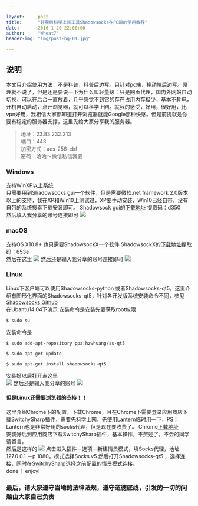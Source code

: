 ```yaml
---

layout:     post   
title:      "轻量级科学上网工具Shadowsocks在PC端的使用教程"     
date:       2016-1-20 22:00:00   
author:     "Wheat7"        
header-img: "img/post-bg-01.jpg"

---
```




## 说明
本文只介绍使用方法，不是科普，科普后边写。只针对pc端，移动端后边写。原理就不说了，但是还是要说一下为什么叫轻量级：只是网页代理，国内外网站自动切换，可以在后台一直放着，几乎感觉不到它的存在占用内存极少，基本不耗电，开机自动启动，点开浏览器，就可以科学上网。就我的感受，好用，很好用，比vpn好用，我相信大家都知道打开浏览器就能Google那种快感。但是前提就是你要有稳定的服务器支撑，这里先给大家分享我的服务器。   
>地址：23.83.232.213     
>端口：443   
>加密方式：aes-256-cbf  
>密码：哈哈～微信私信我要

### Windows
支持WinXP以上系统  
只需要用到Shadowsocks gui一个软件，但是需要微软.net framework 2.0版本以上的支持，我在XP和Win10上测试过，XP要手动安装，Win10已经自带，没有自带的系统搜索下载安装即可。
Shadowsock gui的[下载地址](https://yunpan.cn/cxaFIBBTFNg4A) 提取码：d350   
然后填入我分享的账号连接即可
![](http://ogzwf5uv0.bkt.clouddn.com/%E5%B1%8F%E5%B9%95%E5%BF%AB%E7%85%A7%202016-03-01%2019.32.03.png)

### macOS
支持OS X10.8+
也只需要ShadowsockX一个软件
 ShadowsockX的[下载地址](https://yunpan.cn/cxaL7byhukrXz)提取码：653e  
然后在这里
![](http://ogzwf5uv0.bkt.clouddn.com/%E5%B1%8F%E5%B9%95%E5%BF%AB%E7%85%A7%202016-03-01%2019.37.34.png)
然后还是输入我分享的账号连接即可
![](http://ogzwf5uv0.bkt.clouddn.com/%E5%B1%8F%E5%B9%95%E5%BF%AB%E7%85%A7%202016-03-01%2019.37.44.png)

### Linux

Linux下客户端可以使用Shadowsocks-python 或者Shadowsocks-qt5，这里介绍有图形化界面的Shadowsocks-qt5，针对各开发版系统安装命令不同，参见[Shadowsocks Github](https://github.com/shadowsocks/shadowsocks-qt5/wiki/Installation)            
在Ubantu14.04下演示
安装命令是安装先要获取root权限
```
$ sudo su
```
安装命令是
```
$ sudo add-apt-repository ppa:hzwhuang/ss-qt5     
```
``` 
$ sudo apt-get update     
```
```	
$ sudo apt-get install shadowsocks-qt5 	             
```
安装好以后打开点这里   
![](http://ogzwf5uv0.bkt.clouddn.com/%E5%B1%8F%E5%B9%95%E5%BF%AB%E7%85%A7%202016-03-01%2019.42.09.png)
然后还是输入我分享的账号
![](http://ogzwf5uv0.bkt.clouddn.com/%E5%B1%8F%E5%B9%95%E5%BF%AB%E7%85%A7%202016-03-01%2019.42.27.png)

#### 但是Linux还需要浏览器的支持！！
这里介绍Chrome下的配置，下载Chrome，且在Chrome下需要登录应用商店下载SwitchySharp插件，需要先科学上网，先使用[Lantern](https://github.com/getlantern/lantern)临时用一下，PS：Lantern也是非常好用的socks代理，但是现在要收费了。 
Chrome[下载地址](https://www.google.com/chrome/)   
安装好后到应用商店下载SwitchySharp插件，基本操作，不赘述了，不会的同学请留言。   
然后是这样的
![](http://ogzwf5uv0.bkt.clouddn.com/%E5%B1%8F%E5%B9%95%E5%BF%AB%E7%85%A7%202016-03-01%2020.21.20.png)
点击进入插件－选项－新建情景模式，填Socks代理，地址127.0.0.1 －p 1080，模式选择Socks v5
然后打开Shadowsocks-qt5 ，选择连接，同时在SwitchySharp选择之前配置的情景模式连接。  
done！
enjoy!


### 最后，请大家遵守当地的法律法规，遵守道德底线，引发的一切的问题由大家自己负责






